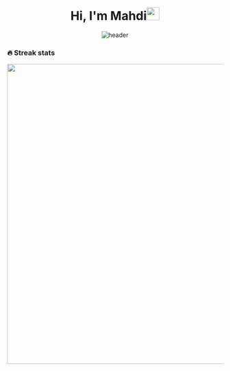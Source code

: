 <h1 align="center">Hi, I'm Mahdi<img width="30px" src="https://raw.githubusercontent.com/iampavangandhi/iampavangandhi/master/gifs/Hi.gif"></h1>

<div align="center">

![header](https://raw.githubusercontent.com/chiraag-kakar/chiraag-kakar/master/hadder.gif)

</div>

<!--
**debug-ing/debug-ing** is a ✨ _special_ ✨ repository because its `README.md` (this file) appears on your GitHub profile.

Here are some ideas to get you started:

- 🔭 I’m currently working on ...
- 🌱 I’m currently learning ...
- 👯 I’m looking to collaborate on ...
- 🤔 I’m looking for help with ...
- 💬 Ask me about ...
- 📫 How to reach me: ...
- 😄 Pronouns: ...
- ⚡ Fun fact: ...
-->
### 🔥 Streak stats

<div align="center">

<img src="http://github-readme-streak-stats.herokuapp.com?user=debug-ing&theme=dark" width="700"></img>

</div>
